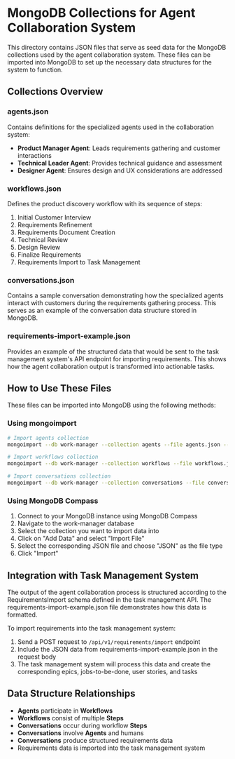 # MongoDB Collections for Agent Collaboration System

This directory contains JSON files that serve as seed data for the MongoDB collections used by the agent collaboration system. These files can be imported into MongoDB to set up the necessary data structures for the system to function.

## Collections Overview

### agents.json
Contains definitions for the specialized agents used in the collaboration system:
- **Product Manager Agent**: Leads requirements gathering and customer interactions
- **Technical Leader Agent**: Provides technical guidance and assessment
- **Designer Agent**: Ensures design and UX considerations are addressed

### workflows.json
Defines the product discovery workflow with its sequence of steps:
1. Initial Customer Interview
2. Requirements Refinement
3. Requirements Document Creation
4. Technical Review
5. Design Review
6. Finalize Requirements
7. Requirements Import to Task Management

### conversations.json
Contains a sample conversation demonstrating how the specialized agents interact with customers during the requirements gathering process. This serves as an example of the conversation data structure stored in MongoDB.

### requirements-import-example.json
Provides an example of the structured data that would be sent to the task management system's API endpoint for importing requirements. This shows how the agent collaboration output is transformed into actionable tasks.

## How to Use These Files

These files can be imported into MongoDB using the following methods:

### Using mongoimport

```bash
# Import agents collection
mongoimport --db work-manager --collection agents --file agents.json --jsonArray

# Import workflows collection
mongoimport --db work-manager --collection workflows --file workflows.json --jsonArray

# Import conversations collection
mongoimport --db work-manager --collection conversations --file conversations.json --jsonArray
```

### Using MongoDB Compass

1. Connect to your MongoDB instance using MongoDB Compass
2. Navigate to the work-manager database
3. Select the collection you want to import data into
4. Click on "Add Data" and select "Import File"
5. Select the corresponding JSON file and choose "JSON" as the file type
6. Click "Import"

## Integration with Task Management System

The output of the agent collaboration process is structured according to the RequirementsImport schema defined in the task management API. The requirements-import-example.json file demonstrates how this data is formatted.

To import requirements into the task management system:

1. Send a POST request to `/api/v1/requirements/import` endpoint
2. Include the JSON data from requirements-import-example.json in the request body
3. The task management system will process this data and create the corresponding epics, jobs-to-be-done, user stories, and tasks

## Data Structure Relationships

- **Agents** participate in **Workflows**
- **Workflows** consist of multiple **Steps**
- **Conversations** occur during workflow **Steps**
- **Conversations** involve **Agents** and humans
- **Conversations** produce structured requirements data
- Requirements data is imported into the task management system 